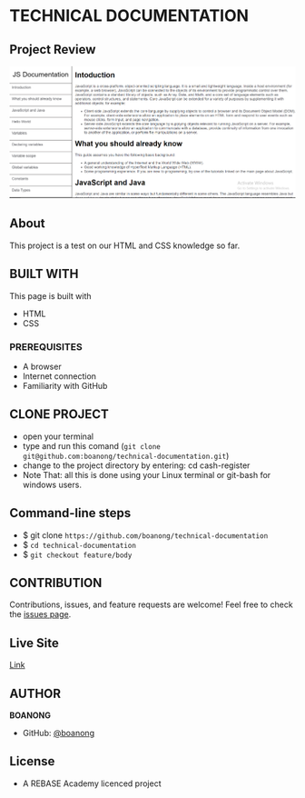 # TECHNICAL DOCUMENTATION  

## Project Review
![home page](assets/images/overview.PNG)

## About
This project is a test on our HTML and CSS knowledge so far.

## BUILT WITH
This page is built with
* HTML
* CSS

### PREREQUISITES
* A browser
* Internet connection
* Familiarity with GitHub

## CLONE PROJECT
* open your terminal
* type and run this comand (`git clone git@github.com:boanong/technical-documentation.git`)
* change to the project directory by entering: cd cash-register
* Note That: all this is done using your Linux terminal or git-bash for windows users.

## Command-line steps

- $ git clone `https://github.com/boanong/technical-documentation`
- $ `cd technical-documentation`
- $ `git checkout feature/body`

## CONTRIBUTION
Contributions, issues, and feature requests are welcome!
Feel free to check the [issues page](https://github.com/boanong/technical-documention/issues).

## Live Site

[Link](https://boanong.github.io/technical-documentation/)

## AUTHOR
**BOANONG**
- GitHub: [@boanong](https://github.com/boanong)

## License
- A REBASE Academy licenced project